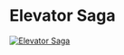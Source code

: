 # Elevator Saga

[![Elevator Saga](https://raw.githubusercontent.com/magwo/elevatorsaga/master/images/screenshot.png)
](https://play.elevatorsaga.com/)
